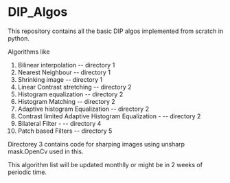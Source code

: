 # DIP_Algos

This repository contains all the basic DIP algos implemented from scratch in python.

Algorithms like 

1) Bilinear interpolation -- directory 1
2) Nearest Neighbour  -- directory 1
3) Shrinking image  -- directory 1
4) Linear Contrast stretching -- directory 2
5) Histogram equalization -- directory 2
6) Histogram Matching -- directory 2
7) Adaptive histogram Equalization -- directory 2
8) Contrast limited Adaptive Histogram Equalization - -- directory 2
9) Bilateral Filter - -- directory 4
10) Patch based Filters -- directory 5


Directorey 3 contains code for sharping images using unsharp mask.OpenCv used in this.

This algorithm list will be updated monthlly or might be in 2 weeks of periodic time.
